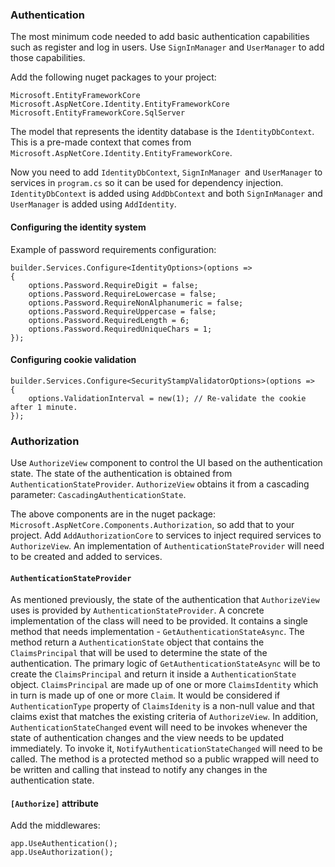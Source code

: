 
### Authentication

The most minimum code needed to add basic authentication capabilities such as register and log in users. Use `SignInManager` and `UserManager` to add those capabilities.

Add the following nuget packages to your project:
```
Microsoft.EntityFrameworkCore
Microsoft.AspNetCore.Identity.EntityFrameworkCore
Microsoft.EntityFrameworkCore.SqlServer
```
The model that represents the identity database is the `IdentityDbContext`. This is a pre-made context that comes from `Microsoft.AspNetCore.Identity.EntityFrameworkCore`.

Now you need to add `IdentityDbContext`, `SignInManager `and `UserManager` to services in `program.cs` so it can be used for dependency injection. `IdentityDbContext` is added using `AddDbContext` and both `SignInManager` and `UserManager` is added using `AddIdentity`.

#### Configuring the identity system
Example of password requirements configuration:
```
builder.Services.Configure<IdentityOptions>(options =>
{
	options.Password.RequireDigit = false;
	options.Password.RequireLowercase = false;
	options.Password.RequireNonAlphanumeric = false;
	options.Password.RequireUppercase = false;
	options.Password.RequiredLength = 6;
	options.Password.RequiredUniqueChars = 1;
});
```

#### Configuring cookie validation

```
builder.Services.Configure<SecurityStampValidatorOptions>(options =>
{
	options.ValidationInterval = new(1); // Re-validate the cookie after 1 minute.
});
```

### Authorization

Use `AuthorizeView` component to control the UI based on the authentication state. The state of the authentication is obtained from `AuthenticationStateProvider`. `AuthorizeView` obtains it from a cascading parameter: `CascadingAuthenticationState`.

The above components are in the nuget package: `Microsoft.AspNetCore.Components.Authorization`, so add that to your project. Add `AddAuthorizationCore` to services to inject required services to `AuthorizeView`. An implementation of `AuthenticationStateProvider` will need to be created and added to services.

#### `AuthenticationStateProvider`
As mentioned previously, the state of the authentication that `AuthorizeView` uses is provided by `AuthenticationStateProvider`.  A concrete implementation of the class will need to be provided. It contains a single method that needs implementation - `GetAuthenticationStateAsync`. The method return a `AuthenticationState` object that contains the `ClaimsPrincipal` that will be used to determine the state of the authentication. The primary logic of `GetAuthenticationStateAsync` will be to create the `ClaimsPrincipal` and return it inside a `AuthenticationState` object. `ClaimsPrincipal` are made up of one or more `ClaimsIdentity` which in turn is made up of one or more `Claim`. It would be considered if `AuthenticationType` property of `ClaimsIdenity` is a non-null value and that claims exist that matches the existing criteria of `AuthorizeView`. In addition, `AuthenticationStateChanged` event will need to be invokes whenever the state of authentication changes and the view needs to be updated immediately. To invoke it, `NotifyAuthenticationStateChanged` will need to be called. The method is a protected method so a public wrapped will need to be written and calling that instead to notify any changes in the authentication state.

#### `[Authorize]` attribute
Add the middlewares:
```
app.UseAuthentication();
app.UseAuthorization();
```
